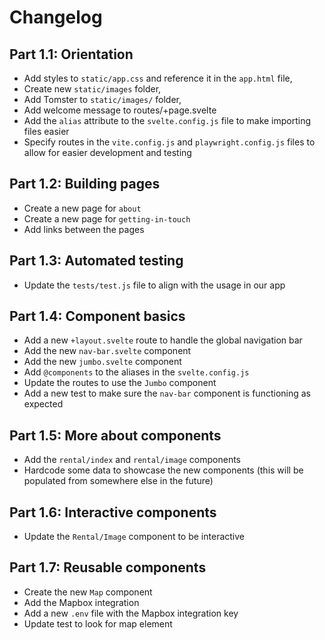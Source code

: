 # Changelog

## Part 1.1: Orientation

- Add styles to `static/app.css` and reference it in the `app.html` file,
- Create new `static/images` folder,
- Add Tomster to `static/images/` folder,
- Add welcome message to routes/+page.svelte
- Add the `alias` attribute to the `svelte.config.js` file to make importing files easier
- Specify routes in the `vite.config.js` and `playwright.config.js` files to allow for easier development and testing

## Part 1.2: Building pages

- Create a new page for `about`
- Create a new page for `getting-in-touch`
- Add links between the pages

## Part 1.3: Automated testing

- Update the `tests/test.js` file to align with the usage in our app

## Part 1.4: Component basics

- Add a new `+layout.svelte` route to handle the global navigation bar
- Add the new `nav-bar.svelte` component
- Add the new `jumbo.svelte` component
- Add `@components` to the aliases in the `svelte.config.js`
- Update the routes to use the `Jumbo` component
- Add a new test to make sure the `nav-bar` component is functioning as expected

## Part 1.5: More about components

- Add the `rental/index` and `rental/image` components
- Hardcode some data to showcase the new components (this will be populated from somewhere else in the future)

## Part 1.6: Interactive components

- Update the `Rental/Image` component to be interactive

## Part 1.7: Reusable components

- Create the new `Map` component
- Add the Mapbox integration
- Add a new `.env` file with the Mapbox integration key
- Update test to look for map element

